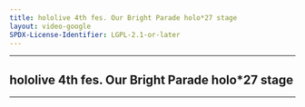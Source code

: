 ```yaml
---
title: hololive 4th fes. Our Bright Parade holo*27 stage
layout: video-google
SPDX-License-Identifier: LGPL-2.1-or-later
---
```


---

## hololive 4th fes. Our Bright Parade holo*27 stage

<div class="container">
  <video-js id="my-video" class="vjs-fluid vjs-layout-medium" controls preload="auto" poster="https://xx58j-my.sharepoint.com/:i:/g/personal/akunanime_xx58j_onmicrosoft_com/EUZ3060t2adPo1LH5dqUfyEBOrDSKRuPAh8Hm8NcxkoFtQ?download=1">
    <source src="https://drive.ayampenyet.eu.org/api/raw/?path=/hololive%204th%20fes%20all%20events/hololive%204th%20fes.%20Our%20Bright%20Parade%20Supported%20By%20Bushiroad%E3%80%90holo!27%20stage%E3%80%91.mp4" type="video/mp4"/>
  </video-js>
</div>

---